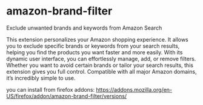 # amazon-brand-filter
Exclude unwanted brands and keywords from Amazon Search

This extension personalizes your Amazon shopping experience. It allows you to exclude specific brands or keywords from your search results, helping you find the products you want faster and more easily. With its dynamic user interface, you can effortlessly manage, add, or remove filters. Whether you want to avoid certain brands or tailor your search results, this extension gives you full control. Compatible with all major Amazon domains, it’s incredibly simple to use.

you can install from firefox addons:
https://addons.mozilla.org/en-US/firefox/addon/amazon-brand-filter/versions/
